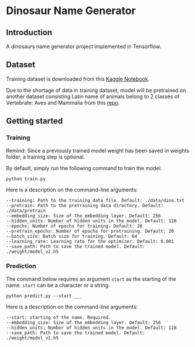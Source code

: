 # Dinosaur Name Generator

## Introduction

A dinosaurs name generator project implemented in Tensorflow.

## Dataset

Training dataset is downloaded from
this [Kaggle Notebook](https://www.kaggle.com/code/mruanova/dinosaurs-random-name-generator).

Due to the shortage of data in training dataset, model will be pretrained on another dataset consisting Latin name of
animals belong to 2 classes of Vertebrate: Aves and Mammalia from
this [repo](https://github.com/species-names/dataset.git).

## Getting started

### Training

Remind: Since a previously trained model weight has been saved in weights folder, a training step is optional. 

By default, simply run the following command to train the model.

```
python train.py
```

Here is a description on the command-line arguments:

```
--training: Path to the training data file. Default: ./data/dino.txt
--pretrain: Path to the pretraining data directory. Default: ./data/pretrain
--embedding_size: Size of the embedding layer. Default: 256
--hidden_units: Number of hidden units in the model. Default: 128
--epochs: Number of epochs for training. Default: 20
--pretrain_epochs: Number of epochs for pretraining. Default: 20
--batch_size: Batch size for training. Default: 64
--learning_rate: Learning rate for the optimizer. Default: 0.001
--save_path: Path to save the trained model. Default: ./weight/model_v2.h5
```

### Prediction

The command below requires an argument `start` as the starting of the name. `start` can be a character or a string.

```
python predict.py --start ___
```

Here is a description on the command-line arguments:

```
--start: starting of the name. Required.
--embedding_size: Size of the embedding layer. Default: 256
--hidden_units: Number of hidden units in the model. Default: 128
--save_path: Path to save the trained model. Default: ./weight/model_v2.h5
```
